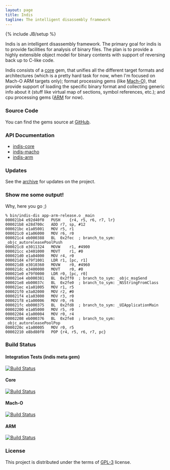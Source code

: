 ```yaml
---
layout: page
title: Indis
tagline: The intelligent disassembly framework
---
```

{% include JB/setup %}

Indis is an intelligent disassembly framework. The primary goal for indis is to provide facilities for analysis of binary files. The plan is to provide a highly extensible object model for binary contents with support of reversing back up to C-like code.

Indis consists of a [core](http://github.com/indis/indis-core) gem, that unifies all the different target formats and architectures (which is a pretty hard task for now, when I'm focused on Mach-O ARM targets only); format processing gems (like [Mach-O](http://github.com/indis/indis-macho)), that provide support of loading the specific binary format and collecting generic info about it (stuff like virtual map of sections, symbol references, etc.); and cpu processing gems ([ARM](http://github.com/indis/indis-arm) for now).

### Source Code

You can find the gems source at [GitHub](http://github.com/indis).

### API Documentation

 - [indis-core](http://rdoc.info/github/indis/indis-core/frames)
 - [indis-macho](http://rdoc.info/github/indis/indis-macho/frames)
 - [indis-arm](http://rdoc.info/github/indis/indis-arm/frames)

### Updates

See the [archive](/archive.html) for updates on the project.

### Show me some output!

Why, here you go ;)

    % bin/indis-dis app-arm-release.o _main
    000021b4 e92d40f0	PUSH	{r4, r5, r6, r7, lr}	
    000021b8 e28d700c	ADD	r7, sp, #12	
    000021bc e1a05001	MOV	r5, r1	
    000021c0 e1a06000	MOV	r6, r0	
    000021c4 eb000388	BL	0x2fec	; branch_to_sym: _objc_autoreleasePoolPush
    000021c8 e3011324	MOVW	r1, #4900	
    000021cc e3401000	MOVT	r1, #0	
    000021d0 e1a04000	MOV	r4, r0	
    000021d4 e79f1001	LDR	r1, [pc, r1]	
    000021d8 e3010360	MOVW	r0, #4960	
    000021dc e3400000	MOVT	r0, #0	
    000021e0 e79f0000	LDR	r0, [pc, r0]	
    000021e4 eb000381	BL	0x2ff0	; branch_to_sym: _objc_msgSend
    000021e8 eb00037c	BL	0x2fe0	; branch_to_sym: _NSStringFromClass
    000021ec e1a01005	MOV	r1, r5	
    000021f0 e3a02000	MOV	r2, #0	
    000021f4 e1a03000	MOV	r3, r0	
    000021f8 e1a00006	MOV	r0, r6	
    000021fc eb000375	BL	0x2fd8	; branch_to_sym: _UIApplicationMain
    00002200 e1a05000	MOV	r5, r0	
    00002204 e1a00004	MOV	r0, r4	
    00002208 eb000376	BL	0x2fe8	; branch_to_sym: _objc_autoreleasePoolPop
    0000220c e1a00005	MOV	r0, r5	
    00002210 e8bd80f0	POP	{r4, r5, r6, r7, pc}

### Build Status

#### Integration Tests (indis meta gem)
[![Build Status](https://secure.travis-ci.org/indis/indis.png?branch=master)](http://travis-ci.org/indis/indis)

#### Core
[![Build Status](https://secure.travis-ci.org/indis/indis-core.png?branch=master)](http://travis-ci.org/indis/indis-core)

#### Mach-O
[![Build Status](https://secure.travis-ci.org/indis/indis-macho.png?branch=master)](http://travis-ci.org/indis/indis-macho)

#### ARM
[![Build Status](https://secure.travis-ci.org/indis/indis-arm.png?branch=master)](http://travis-ci.org/indis/indis-arm)

### License

This project is distributed under the terms of [GPL-3](http://www.gnu.org/licenses/gpl.html) license.